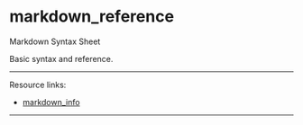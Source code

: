 # markdown_reference
Markdown Syntax Sheet

Basic syntax and reference.

---

Resource links:

- [markdown_info](https://guides.github.com/features/mastering-markdown/)

---


